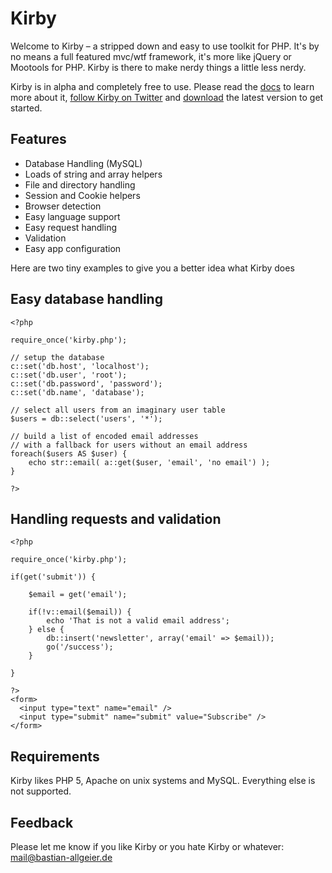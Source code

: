 # Kirby

Welcome to Kirby – a stripped down and easy to use toolkit for PHP. It's by no means a full featured mvc/wtf framework, it's more like jQuery or Mootools for PHP. Kirby is there to make nerdy things a little less nerdy.

Kirby is in alpha and completely free to use. Please read the [docs][] to learn more about it, [follow Kirby on Twitter][twitter] and [download][download] the latest version to get started.

## Features

- Database Handling (MySQL)
- Loads of string and array helpers
- File and directory handling
- Session and Cookie helpers
- Browser detection
- Easy language support
- Easy request handling
- Validation
- Easy app configuration

Here are two tiny examples to give you a better idea what Kirby does

## Easy database handling

    <?php
      
    require_once('kirby.php');
      
    // setup the database
    c::set('db.host', 'localhost');
    c::set('db.user', 'root');
    c::set('db.password', 'password');
    c::set('db.name', 'database');
      
    // select all users from an imaginary user table
    $users = db::select('users', '*');
      
    // build a list of encoded email addresses
    // with a fallback for users without an email address
    foreach($users AS $user) {
        echo str::email( a::get($user, 'email', 'no email') );
    } 
      
    ?>

## Handling requests and validation

    <?php

    require_once('kirby.php');

    if(get('submit')) {
    
        $email = get('email');

        if(!v::email($email)) {
            echo 'That is not a valid email address';
        } else {
            db::insert('newsletter', array('email' => $email));
            go('/success');
        }
    
    }

    ?>
    <form>
      <input type="text" name="email" />
      <input type="submit" name="submit" value="Subscribe" />
    </form>

## Requirements
Kirby likes PHP 5, Apache on unix systems and MySQL. Everything else is not supported.

## Feedback
Please let me know if you like Kirby or you hate Kirby or whatever: [mail@bastian-allgeier.de](mailto:mail@bastian-allgeier.de)

[twitter]: http://twitter.com/getkirby
[docs]: http://getkirby.com/docs
[download]: http://github.com/nilsr/kirby/archives/master